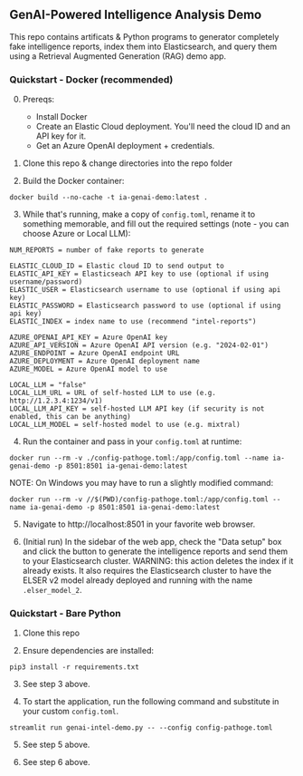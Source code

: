 ## GenAI-Powered Intelligence Analysis Demo

This repo contains artificats & Python programs to generator completely fake intelligence reports, index them into Elasticsearch, and query them using a Retrieval Augmented Generation (RAG) demo app.

### Quickstart - Docker (recommended)
0. Prereqs:
    - Install Docker
    - Create an Elastic Cloud deployment. You'll need the cloud ID and an API key for it.
    - Get an Azure OpenAI deployment + credentials.

1. Clone this repo & change directories into the repo folder

2. Build the Docker container:
```
docker build --no-cache -t ia-genai-demo:latest .
```

3. While that's running, make a copy of `config.toml`, rename it to something memorable, and fill out the required settings (note - you can choose Azure or Local LLM):
```
NUM_REPORTS = number of fake reports to generate

ELASTIC_CLOUD_ID = Elastic cloud ID to send output to
ELASTIC_API_KEY = Elasticseach API key to use (optional if using username/password)
ELASTIC_USER = Elasticsearch username to use (optional if using api key)
ELASTIC_PASSWORD = Elasticsearch password to use (optional if using api key)
ELASTIC_INDEX = index name to use (recommend "intel-reports")

AZURE_OPENAI_API_KEY = Azure OpenAI key
AZURE_API_VERSION = Azure OpenAI API version (e.g. "2024-02-01")
AZURE_ENDPOINT = Azure OpenAI endpoint URL
AZURE_DEPLOYMENT = Azure OpenAI deployment name
AZURE_MODEL = Azure OpenAI model to use

LOCAL_LLM = "false"
LOCAL_LLM_URL = URL of self-hosted LLM to use (e.g. http://1.2.3.4:1234/v1)
LOCAL_LLM_API_KEY = self-hosted LLM API key (if security is not enabled, this can be anything)
LOCAL_LLM_MODEL = self-hosted model to use (e.g. mixtral)
```

4. Run the container and pass in your `config.toml` at runtime:
```
docker run --rm -v ./config-pathoge.toml:/app/config.toml --name ia-genai-demo -p 8501:8501 ia-genai-demo:latest
```
NOTE: On Windows you may have to run a slightly modified command:
```
docker run --rm -v //$(PWD)/config-pathoge.toml:/app/config.toml --name ia-genai-demo -p 8501:8501 ia-genai-demo:latest
```

5. Navigate to http://localhost:8501 in your favorite web browser.

6. (Initial run) In the sidebar of the web app, check the "Data setup" box and click the button to generate the intelligence reports and send them to your Elasticsearch cluster. WARNING: this action deletes the index if it already exists. It also requires the Elasticsearch cluster to have the ELSER v2 model already deployed and running with the name `.elser_model_2`. 

### Quickstart - Bare Python
1. Clone this repo

2. Ensure dependencies are installed:
```
pip3 install -r requirements.txt
```

3. See step 3 above. 

4. To start the application, run the following command and substitute in your custom `config.toml`.
```
streamlit run genai-intel-demo.py -- --config config-pathoge.toml
```

5. See step 5 above.

6. See step 6 above.